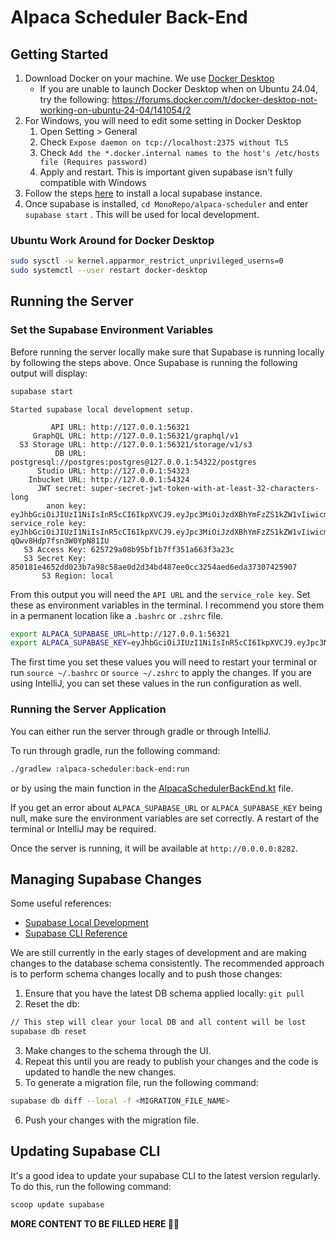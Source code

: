 # Alpaca Scheduler Back-End

## Getting Started
1. Download Docker on your machine. We use [Docker Desktop](https://www.docker.com/products/docker-desktop/)
   - If you are unable to launch Docker Desktop when on Ubuntu 24.04, try the following:
   https://forums.docker.com/t/docker-desktop-not-working-on-ubuntu-24-04/141054/2
2. For Windows, you will need to edit some setting in Docker Desktop
   1. Open Setting > General
   2. Check `Expose daemon on tcp://localhost:2375 without TLS`
   3. Check `Add the *.docker.internal names to the host's /etc/hosts file (Requires password)`
   4. Apply and restart. This is important given supabase isn't fully compatible with Windows
3. Follow the steps [here](https://supabase.com/docs/guides/cli/getting-started) to install a local supabase instance.
4. Once supabase is installed, `cd MonoRepo/alpaca-scheduler` and enter `supabase start` . This will be used for local development.

### Ubuntu Work Around for Docker Desktop
```bash
sudo sysctl -w kernel.apparmor_restrict_unprivileged_userns=0
sudo systemctl --user restart docker-desktop
```

## Running the Server

### Set the Supabase Environment Variables

Before running the server locally make sure that Supabase is running locally by following the steps above. Once Supabase
is running the following output will display:

```bash
supabase start
```

```
Started supabase local development setup.

         API URL: http://127.0.0.1:56321
     GraphQL URL: http://127.0.0.1:56321/graphql/v1
  S3 Storage URL: http://127.0.0.1:56321/storage/v1/s3
          DB URL: postgresql://postgres:postgres@127.0.0.1:54322/postgres
      Studio URL: http://127.0.0.1:54323
    Inbucket URL: http://127.0.0.1:54324
      JWT secret: super-secret-jwt-token-with-at-least-32-characters-long
        anon key: eyJhbGciOiJIUzI1NiIsInR5cCI6IkpXVCJ9.eyJpc3MiOiJzdXBhYmFzZS1kZW1vIiwicm9sZSI6ImFub24iLCJleHAiOjE5ODM4MTI5OTZ9.CRXP1A7WOeoJeXxjNni43kdQwgnWNReilDMblYTn_I0
service_role key: eyJhbGciOiJIUzI1NiIsInR5cCI6IkpXVCJ9.eyJpc3MiOiJzdXBhYmFzZS1kZW1vIiwicm9sZSI6InNlcnZpY2Vfcm9sZSIsImV4cCI6MTk4MzgxMjk5Nn0.EGIM96RAZx35lJzdJsyH-qQwv8Hdp7fsn3W0YpN81IU
   S3 Access Key: 625729a08b95bf1b7ff351a663f3a23c
   S3 Secret Key: 850181e4652dd023b7a98c58ae0d2d34bd487ee0cc3254aed6eda37307425907
       S3 Region: local
```

From this output you will need the `API URL` and the `service_role key`. Set these as environment variables in the terminal.
I recommend you store them in a permanent location like a `.bashrc` or `.zshrc` file.

```bash
export ALPACA_SUPABASE_URL=http://127.0.0.1:56321
export ALPACA_SUPABASE_KEY=eyJhbGciOiJIUzI1NiIsInR5cCI6IkpXVCJ9.eyJpc3MiOiJzdXBhYmFzZS1kZW1vIiwicm9sZSI6InNlcnZpY2Vfcm9sZSIsImV4cCI6MTk4MzgxMjk5Nn0.EGIM96RAZx35lJzdJsyH-qQwv8Hdp7fsn3W0YpN81IU
```

The first time you set these values you will need to restart your terminal or run `source ~/.bashrc` or `source ~/.zshrc` to apply the changes.
If you are using IntelliJ, you can set these values in the run configuration as well. 

### Running the Server Application

You can either run the server through gradle or through IntelliJ. 

To run through gradle, run the following command:
```bash
./gradlew :alpaca-scheduler:back-end:run
```
or by using the main function in the [AlpacaSchedulerBackEnd.kt](src/main/kotlin/com/codehavenx/alpaca/backend/AlpacaSchedulerBackEnd.kt) file.

If you get an error about `ALPACA_SUPABASE_URL` or `ALPACA_SUPABASE_KEY` being null, make sure the environment variables are set correctly. A restart of the terminal or IntelliJ may be required.

Once the server is running, it will be available at `http://0.0.0.0:8282`.

## Managing Supabase Changes

Some useful references: 
 - [Supabase Local Development](https://supabase.com/docs/guides/cli/local-development) 
 - [Supabase CLI Reference](https://supabase.com/docs/reference/cli/introduction)

We are still currently in the early stages of development and are making changes to the database schema consistently.
The recommended approach is to perform schema changes locally and to push those changes: 

1. Ensure that you have the latest DB schema applied locally: `git pull`
2. Reset the db:
```bash
// This step will clear your local DB and all content will be lost
supabase db reset 
```
3. Make changes to the schema through the UI. 
4. Repeat this until you are ready to publish your changes and the code is updated to handle the new changes.
5. To generate a migration file, run the following command:
```bash
supabase db diff --local -f <MIGRATION_FILE_NAME>
```
6. Push your changes with the migration file.


## Updating Supabase CLI
It's a good idea to update your supabase CLI to the latest version regularly. To do this, run the following command:
```bash
scoop update supabase
```

**MORE CONTENT TO BE FILLED HERE 🔨🚧**